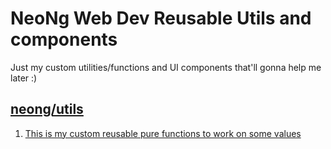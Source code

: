 # NeoNg Web Dev Reusable Utils and components

Just my custom utilities/functions and UI components that'll gonna help me later :)

## [neong/utils](./@neo/utils/README.md)

1. [This is my custom reusable pure functions to work on some values](./@neo/utils/README.md)
